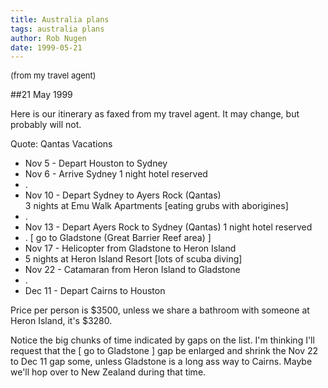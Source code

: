 ```yaml
---
title: Australia plans
tags: australia plans
author: Rob Nugen
date: 1999-05-21
---
```

<p><font size="-1">(from my travel agent)</font>

##21 May 1999

<p>Here is our itinerary as faxed from my travel agent. It may change, but probably will not.

<p>Quote: Qantas Vacations

<ul>
<li>Nov 5 - Depart Houston to Sydney
<li>Nov 6 - Arrive Sydney 1 night hotel reserved
<li>.
<li>Nov 10 - Depart Sydney to Ayers Rock (Qantas)
<br>3 nights at Emu Walk Apartments [eating grubs with aborigines]
<li>.
<li>Nov 13 - Depart Ayers Rock to Sydney (Qantas) 1 night hotel reserved
<li>. [ go to Gladstone (Great Barrier Reef area) ]
<li>Nov 17 - Helicopter from Gladstone to Heron Island
<li>5 nights at Heron Island Resort [lots of scuba diving]
<li>Nov 22 - Catamaran from Heron Island to Gladstone
<li>.
<li>Dec 11 - Depart Cairns to Houston
</ul>

<p>Price per person is $3500, unless we share a bathroom with someone at Heron Island, it's $3280.

<p>Notice the big chunks of time indicated by gaps on the list.  I'm thinking I'll request that the [ go to Gladstone ] gap be enlarged and shrink the Nov 22 to Dec 11 gap some, unless Gladstone is a long ass way to Cairns.  Maybe we'll hop over to New Zealand during that time.
